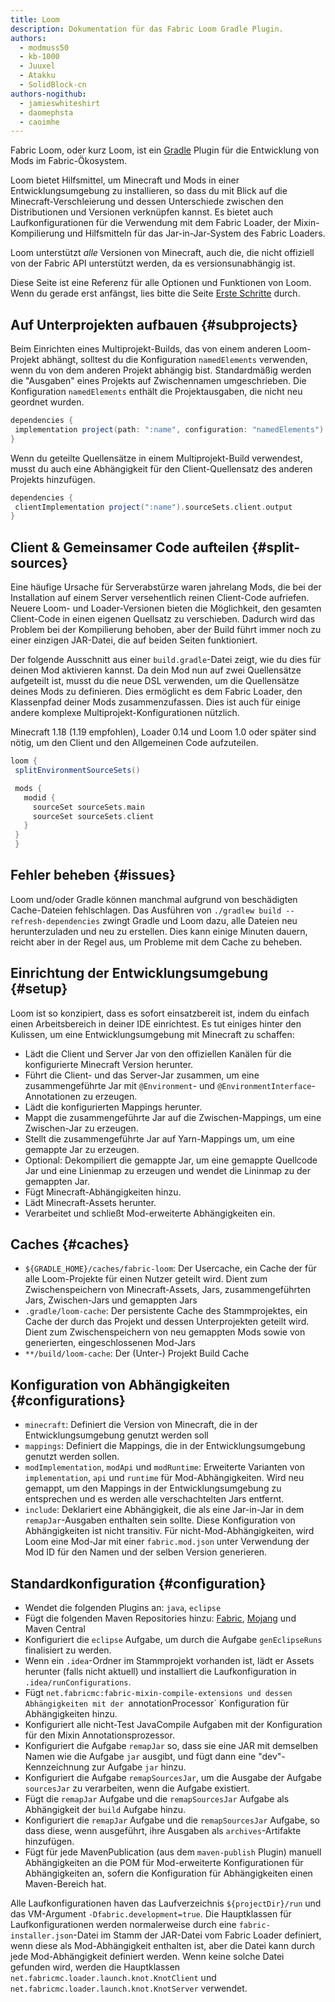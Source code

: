 ```yaml
---
title: Loom
description: Dokumentation für das Fabric Loom Gradle Plugin.
authors:
  - modmuss50
  - kb-1000
  - Juuxel
  - Atakku
  - SolidBlock-cn
authors-nogithub:
  - jamieswhiteshirt
  - daomephsta
  - caoimhe
---
```


Fabric Loom, oder kurz Loom, ist ein [Gradle](https://gradle.org/) Plugin für die Entwicklung von Mods im Fabric-Ökosystem.

Loom bietet Hilfsmittel, um Minecraft und Mods in einer Entwicklungsumgebung zu installieren, so dass du mit Blick auf die Minecraft-Verschleierung und dessen Unterschiede zwischen den Distributionen und Versionen verknüpfen kannst. Es bietet auch Laufkonfigurationen für die Verwendung mit dem Fabric Loader, der Mixin-Kompilierung und Hilfsmitteln für das Jar-in-Jar-System des Fabric Loaders.

Loom unterstützt _alle_ Versionen von Minecraft, auch die, die nicht offiziell von der Fabric API unterstützt werden, da es versionsunabhängig ist.

Diese Seite ist eine Referenz für alle Optionen und Funktionen von Loom. Wenn du gerade erst anfängst, lies bitte die Seite [Erste Schritte](getting-started/setting-up-a-development-environment) durch.

## Auf Unterprojekten aufbauen {#subprojects}

Beim Einrichten eines Multiprojekt-Builds, das von einem anderen Loom-Projekt abhängt, solltest du die Konfiguration `namedElements` verwenden, wenn du von dem anderen Projekt abhängig bist. Standardmäßig werden die "Ausgaben" eines Projekts auf Zwischennamen umgeschrieben. Die Konfiguration `namedElements` enthält die Projektausgaben, die nicht neu geordnet wurden.

```groovy
dependencies {
 implementation project(path: ":name", configuration: "namedElements")
}
```

Wenn du geteilte Quellensätze in einem Multiprojekt-Build verwendest, musst du auch eine Abhängigkeit für den Client-Quellensatz des anderen Projekts hinzufügen.

```groovy
dependencies {
 clientImplementation project(":name").sourceSets.client.output
}
```

## Client & Gemeinsamer Code aufteilen {#split-sources}

Eine häufige Ursache für Serverabstürze waren jahrelang Mods, die bei der Installation auf einem Server versehentlich reinen Client-Code aufriefen. Neuere Loom- und Loader-Versionen bieten die Möglichkeit, den gesamten Client-Code in einen eigenen Quellsatz zu verschieben. Dadurch wird das Problem bei der Kompilierung behoben, aber der Build führt immer noch zu einer einzigen JAR-Datei, die auf beiden Seiten funktioniert.

Der folgende Ausschnitt aus einer `build.gradle`-Datei zeigt, wie du dies für deinen Mod aktivieren kannst. Da dein Mod nun auf zwei Quellensätze aufgeteilt ist, musst du die neue DSL verwenden, um die Quellensätze deines Mods zu definieren. Dies ermöglicht es dem Fabric Loader, den Klassenpfad deiner Mods zusammenzufassen. Dies ist auch für einige andere komplexe Multiprojekt-Konfigurationen nützlich.

Minecraft 1.18 (1.19 empfohlen), Loader 0.14 und Loom 1.0 oder später sind nötig, um den Client und den Allgemeinen Code aufzuteilen.

```groovy
loom {
 splitEnvironmentSourceSets()

 mods {
   modid {
     sourceSet sourceSets.main
     sourceSet sourceSets.client
   }
 }
 }
```

## Fehler beheben {#issues}

Loom und/oder Gradle können manchmal aufgrund von beschädigten Cache-Dateien fehlschlagen. Das Ausführen von `./gradlew build --refresh-dependencies` zwingt Gradle und Loom dazu, alle Dateien neu herunterzuladen und neu zu erstellen. Dies kann einige Minuten dauern, reicht aber in der Regel aus, um Probleme mit dem Cache zu beheben.

## Einrichtung der Entwicklungsumgebung {#setup}

Loom ist so konzipiert, dass es sofort einsatzbereit ist, indem du einfach einen Arbeitsbereich in deiner IDE einrichtest. Es tut einiges hinter den Kulissen, um eine Entwicklungsumgebung mit Minecraft zu schaffen:

- Lädt die Client und Server Jar von den offiziellen Kanälen für die konfigurierte Minecraft Version herunter.
- Führt die Client- und das Server-Jar zusammen, um eine zusammengeführte Jar mit `@Environment`- und `@EnvironmentInterface`-Annotationen zu erzeugen.
- Lädt die konfigurierten Mappings herunter.
- Mappt die zusammengeführte Jar auf die Zwischen-Mappings, um eine Zwischen-Jar zu erzeugen.
- Stellt die zusammengeführte Jar auf Yarn-Mappings um, um eine gemappte Jar zu erzeugen.
- Optional: Dekompiliert die gemappte Jar, um eine gemappte Quellcode Jar und eine Linienmap zu erzeugen und wendet die Lininmap zu der gemappten Jar.
- Fügt Minecraft-Abhängigkeiten hinzu.
- Lädt Minecraft-Assets herunter.
- Verarbeitet und schließt Mod-erweiterte Abhängigkeiten ein.

## Caches {#caches}

- `${GRADLE_HOME}/caches/fabric-loom`: Der Usercache, ein Cache der für alle Loom-Projekte für einen Nutzer geteilt wird. Dient zum Zwischenspeichern von Minecraft-Assets, Jars, zusammengeführten Jars, Zwischen-Jars und gemappten Jars
- `.gradle/loom-cache`: Der persistente Cache des Stammprojektes, ein Cache der durch das Projekt und dessen Unterprojekten geteilt wird. Dient zum Zwischenspeichern von neu gemappten Mods sowie von generierten, eingeschlossenen Mod-Jars
- `**/build/loom-cache`: Der (Unter-) Projekt Build Cache

## Konfiguration von Abhängigkeiten {#configurations}

- `minecraft`: Definiert die Version von Minecraft, die in der Entwicklungsumgebung genutzt werden soll
- `mappings`: Definiert die Mappings, die in der Entwicklungsumgebung genutzt werden sollen.
- `modImplementation`, `modApi` und `modRuntime`: Erweiterte Varianten von `implementation`, `api` und `runtime` für Mod-Abhängigkeiten. Wird neu gemappt, um den Mappings in der Entwicklungsumgebung zu entsprechen und es werden alle verschachtelten Jars entfernt.
- `include`: Deklariert eine Abhängigkeit, die als eine Jar-in-Jar in dem `remapJar`-Ausgaben enthalten sein sollte. Diese Konfiguration von Abhängigkeiten ist nicht transitiv. Für nicht-Mod-Abhängigkeiten, wird Loom eine Mod-Jar mit einer `fabric.mod.json` unter Verwendung der Mod ID für den Namen und der selben Version generieren.

## Standardkonfiguration {#configuration}

- Wendet die folgenden Plugins an: `java`, `eclipse`
- Fügt die folgenden Maven Repositories hinzu: [Fabric](https://maven.fabricmc.net/), [Mojang](https://libraries.minecraft.net/) und Maven Central
- Konfiguriert die `eclipse` Aufgabe, um durch die Aufgabe `genEclipseRuns` finalisiert zu werden.
- Wenn ein `.idea`-Ordner im Stammprojekt vorhanden ist, lädt er Assets herunter (falls nicht aktuell) und installiert die Laufkonfiguration in `.idea/runConfigurations`.
- Fügt `net.fabricmc:fabric-mixin-compile-extensions und dessen Abhängigkeiten mit der `annotationProcessor\` Konfiguration für Abhängigkeiten hinzu.
- Konfiguriert alle nicht-Test JavaCompile Aufgaben mit der Konfiguration für den Mixin Annotationsprozessor.
- Konfiguriert die Aufgabe `remapJar` so, dass sie eine JAR mit demselben Namen wie die Aufgabe `jar` ausgibt, und fügt dann eine "dev"-Kennzeichnung zur Aufgabe `jar` hinzu.
- Konfiguriert die Aufgabe `remapSourcesJar`, um die Ausgabe der Aufgabe `sourcesJar` zu verarbeiten, wenn die Aufgabe existiert.
- Fügt die `remapJar` Aufgabe und die `remapSourcesJar` Aufgabe als Abhängigkeit der `build` Aufgabe hinzu.
- Konfiguriert die `remapJar` Aufgabe und die `remapSourcesJar` Aufgabe, so dass diese, wenn ausgeführt, ihre Ausgaben als `archives`-Artifakte hinzufügen.
- Fügt für jede MavenPublication (aus dem `maven-publish` Plugin) manuell Abhängigkeiten an die POM für Mod-erweiterte Konfigurationen für Abhängigkeiten an, sofern die Konfiguration für Abhängigkeiten einen Maven-Bereich hat.

Alle Laufkonfigurationen haven das Laufverzeichnis `${projectDir}/run` und das VM-Argument `-Dfabric.development=true`. Die Hauptklassen für Laufkonfigurationen werden normalerweise durch eine `fabric-installer.json`-Datei im Stamm der JAR-Datei vom Fabric Loader definiert, wenn diese als Mod-Abhängigkeit enthalten ist, aber die Datei kann durch jede Mod-Abhängigkeit definiert werden. Wenn keine solche Datei gefunden wird, werden die Hauptklassen `net.fabricmc.loader.launch.knot.KnotClient` und `net.fabricmc.loader.launch.knot.KnotServer` verwendet.

